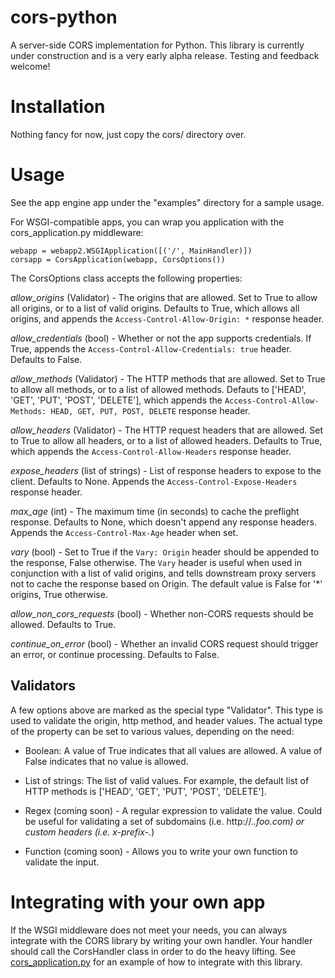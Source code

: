 # cors-python

A server-side CORS implementation for Python. This library is currently under
construction and is a very early alpha release. Testing and feedback welcome!


# Installation

Nothing fancy for now, just copy the cors/ directory over.

# Usage

See the app engine app under the "examples" directory for a sample usage.

For WSGI-compatible apps, you can wrap you application with the
cors_application.py middleware:

    webapp = webapp2.WSGIApplication([('/', MainHandler)])
    corsapp = CorsApplication(webapp, CorsOptions())

The CorsOptions class accepts the following properties:

_allow\_origins_ (Validator) - The origins that are allowed. Set to True to allow
all origins, or to a list of valid origins. Defaults to True, which allows all
origins, and appends the `Access-Control-Allow-Origin: *` response header.

_allow\_credentials_ (bool) - Whether or not the app supports credentials. If
True, appends the `Access-Control-Allow-Credentials: true` header. Defaults to
False.

_allow\_methods_ (Validator) - The HTTP methods that are allowed. Set to True to
allow all methods, or to a list of allowed methods. Defauts to ['HEAD', 'GET',
'PUT', 'POST', 'DELETE'], which appends the
`Access-Control-Allow-Methods: HEAD, GET, PUT, POST, DELETE` response header.

_allow\_headers_ (Validator) - The HTTP request headers that are allowed. Set to
True to allow all headers, or to a list of allowed headers. Defaults to True,
which appends the `Access-Control-Allow-Headers` response header.

_expose\_headers_ (list of strings) - List of response headers to expose to the
client. Defaults to None. Appends the `Access-Control-Expose-Headers` response
header.

_max\_age_ (int) - The maximum time (in seconds) to cache the preflight response.
Defaults to None, which doesn't append any response headers. Appends the
`Access-Control-Max-Age` header when set.

_vary_ (bool) - Set to True if the `Vary: Origin` header should be appended to
the response, False otherwise. The `Vary` header is useful when used in
conjunction with a list of valid origins, and tells downstream proxy servers
not to cache the response based on Origin. The default value is False for '*'
origins, True otherwise.

_allow\_non\_cors\_requests_ (bool) - Whether non-CORS requests should be
allowed. Defaults to True.

_continue\_on\_error_ (bool) - Whether an invalid CORS request should trigger
an error, or continue processing. Defaults to False.

## Validators

A few options above are marked as the special type "Validator". This type is
used to validate the origin, http method, and header values. The actual type
of the property can be set to various values, depending on the need:

* Boolean: A value of True indicates that all values are allowed. A value
of False indicates that no value is allowed.

* List of strings: The list of valid values. For example, the default list of
HTTP methods is ['HEAD', 'GET', 'PUT', 'POST', 'DELETE'].

* Regex (coming soon) - A regular expression to validate the value. Could be
useful for validating a set of subdomains (i.e. http://.*\.foo\.com) or custom
headers (i.e. x-prefix-.*)

* Function (coming soon) - Allows you to write your own function to validate the
input.

# Integrating with your own app

If the WSGI middleware does not meet your needs, you can always integrate with
the CORS library by writing your own handler. Your handler should call the
CorsHandler class in order to do the heavy lifting. See
[cors_application.py](https://github.com/monsur/cors-python/blob/master/cors/cors_application.py)
for an example of how to integrate with this library.
